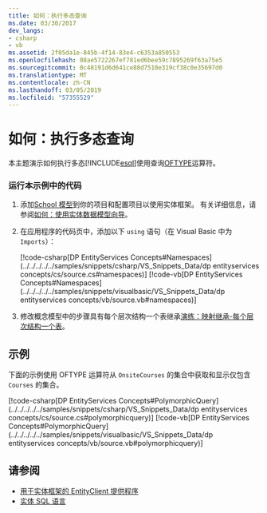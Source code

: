 ```yaml
---
title: 如何：执行多态查询
ms.date: 03/30/2017
dev_langs:
- csharp
- vb
ms.assetid: 2f05da1e-845b-4f14-83e4-c6353a850553
ms.openlocfilehash: 08ae5722267ef781ed6bee59c7895269f63a75e5
ms.sourcegitcommit: 0c48191d6d641ce88d7510e319cf38c0e35697d0
ms.translationtype: MT
ms.contentlocale: zh-CN
ms.lasthandoff: 03/05/2019
ms.locfileid: "57355529"
---
```

# <a name="how-to-execute-a-polymorphic-query"></a>如何：执行多态查询

本主题演示如何执行多态[!INCLUDE[esql](../../../../../includes/esql-md.md)]使用查询[OFTYPE](../../../../../docs/framework/data/adonet/ef/language-reference/oftype-entity-sql.md)运算符。

### <a name="to-run-the-code-in-this-example"></a>运行本示例中的代码

1. 添加[School 模型](https://docs.microsoft.com/previous-versions/dotnet/netframework-4.0/bb896300(v=vs.100))到你的项目和配置项目以使用实体框架。 有关详细信息，请参阅[如何：使用实体数据模型向导](https://docs.microsoft.com/previous-versions/dotnet/netframework-4.0/bb738677(v=vs.100))。

2. 在应用程序的代码页中，添加以下 `using` 语句（在 Visual Basic 中为 `Imports`）：

    [!code-csharp[DP EntityServices Concepts#Namespaces](../../../../../samples/snippets/csharp/VS_Snippets_Data/dp entityservices concepts/cs/source.cs#namespaces)]
    [!code-vb[DP EntityServices Concepts#Namespaces](../../../../../samples/snippets/visualbasic/VS_Snippets_Data/dp entityservices concepts/vb/source.vb#namespaces)]

3. 修改概念模型中的步骤具有每个层次结构一个表继承[演练：映射继承-每个层次结构一个表](https://docs.microsoft.com/previous-versions/dotnet/netframework-4.0/cc716683(v=vs.100))。

## <a name="example"></a>示例

下面的示例使用 OFTYPE 运算符从 `OnsiteCourses` 的集合中获取和显示仅包含 `Courses` 的集合。

[!code-csharp[DP EntityServices Concepts#PolymorphicQuery](../../../../../samples/snippets/csharp/VS_Snippets_Data/dp entityservices concepts/cs/source.cs#polymorphicquery)]
[!code-vb[DP EntityServices Concepts#PolymorphicQuery](../../../../../samples/snippets/visualbasic/VS_Snippets_Data/dp entityservices concepts/vb/source.vb#polymorphicquery)]

## <a name="see-also"></a>请参阅

- [用于实体框架的 EntityClient 提供程序](../../../../../docs/framework/data/adonet/ef/entityclient-provider-for-the-entity-framework.md)
- [实体 SQL 语言](../../../../../docs/framework/data/adonet/ef/language-reference/entity-sql-language.md)

